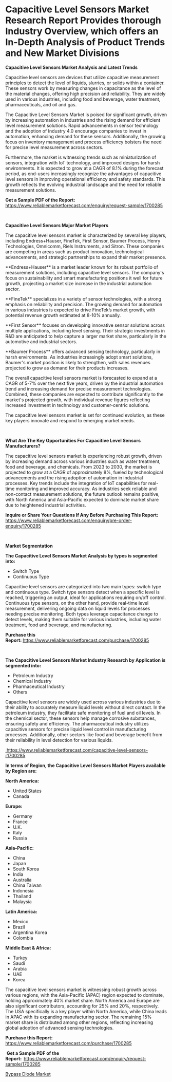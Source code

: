 <p><h1>Capacitive Level Sensors Market Research Report Provides thorough Industry Overview, which offers an In-Depth Analysis of Product Trends and New Market Divisions</h1></p><p><strong>Capacitive Level Sensors Market Analysis and Latest Trends</strong></p>
<p><p>Capacitive level sensors are devices that utilize capacitive measurement principles to detect the level of liquids, slurries, or solids within a container. These sensors work by measuring changes in capacitance as the level of the material changes, offering high precision and reliability. They are widely used in various industries, including food and beverage, water treatment, pharmaceuticals, and oil and gas.</p><p>The Capacitive Level Sensors Market is poised for significant growth, driven by increasing automation in industries and the rising demand for efficient level measurement solutions. Rapid advancements in sensor technology and the adoption of Industry 4.0 encourage companies to invest in automation, enhancing demand for these sensors. Additionally, the growing focus on inventory management and process efficiency bolsters the need for precise level measurement across sectors.</p><p>Furthermore, the market is witnessing trends such as miniaturization of sensors, integration with IoT technology, and improved designs for harsh environments. It is expected to grow at a CAGR of 8.1% during the forecast period, as end-users increasingly recognize the advantages of capacitive level sensors in improving operational efficiency and safety standards. This growth reflects the evolving industrial landscape and the need for reliable measurement solutions.</p></p>
<p><strong>Get a Sample PDF of the Report:&nbsp;</strong> <a href="https://www.reliablemarketforecast.com/enquiry/request-sample/1700285?utm_campaign=2293&utm_medium=2&utm_source=Github&utm_content=ia&utm_term=06042025&utm_id=capacitive-level-sensors">https://www.reliablemarketforecast.com/enquiry/request-sample/1700285</a></p>
<p>&nbsp;</p>
<p><strong>Capacitive Level Sensors Major Market Players</strong></p>
<p><p>The capacitive level sensors market is characterized by several key players, including Endress+Hauser, FineTek, First Sensor, Baumer Process, Henry Technologies, Omnicomm, Riels Instruments, and Sitron. These companies are competing in areas such as product innovation, technological advancements, and strategic partnerships to expand their market presence.</p><p>**Endress+Hauser** is a market leader known for its robust portfolio of measurement solutions, including capacitive level sensors. The company's focus on sustainability and smart manufacturing positions it well for future growth, projecting a market size increase in the industrial automation sector.</p><p>**FineTek** specializes in a variety of sensor technologies, with a strong emphasis on reliability and precision. The growing demand for automation in various industries is expected to drive FineTek’s market growth, with potential revenue growth estimated at 8-10% annually.</p><p>**First Sensor** focuses on developing innovative sensor solutions across multiple applications, including level sensing. Their strategic investments in R&D are anticipated to help capture a larger market share, particularly in the automotive and industrial sectors.</p><p>**Baumer Process** offers advanced sensing technology, particularly in harsh environments. As industries increasingly adopt smart solutions, Baumer's market position is likely to strengthen, with sales revenues projected to grow as demand for their products increases.</p><p>The overall capacitive level sensors market is forecasted to expand at a CAGR of 5-7% over the next five years, driven by the industrial automation trend and increasing demand for precise measurement technologies. Combined, these companies are expected to contribute significantly to the market's projected growth, with individual revenue figures reflecting increased investment in technology and customer-centric solutions. </p><p>The capacitive level sensors market is set for continued evolution, as these key players innovate and respond to emerging market needs.</p></p>
<p>&nbsp;</p>
<p><strong>What Are The Key Opportunities For Capacitive Level Sensors Manufacturers?</strong></p>
<p><p>The capacitive level sensors market is experiencing robust growth, driven by increasing demand across various industries such as water treatment, food and beverage, and chemicals. From 2023 to 2030, the market is projected to grow at a CAGR of approximately 8%, fueled by technological advancements and the rising adoption of automation in industrial processes. Key trends include the integration of IoT capabilities for real-time monitoring and improved accuracy. As industries seek reliable and non-contact measurement solutions, the future outlook remains positive, with North America and Asia-Pacific expected to dominate market share due to heightened industrial activities.</p></p>
<p><strong>Inquire or Share Your Questions If Any Before Purchasing This Report:</strong> <a href="https://www.reliablemarketforecast.com/enquiry/pre-order-enquiry/1700285?utm_campaign=2293&utm_medium=2&utm_source=Github&utm_content=ia&utm_term=06042025&utm_id=capacitive-level-sensors">https://www.reliablemarketforecast.com/enquiry/pre-order-enquiry/1700285</a></p>
<p>&nbsp;</p>
<p><strong>Market Segmentation</strong></p>
<p><strong>The Capacitive Level Sensors Market Analysis by types is segmented into:</strong></p>
<p><ul><li>Switch Type</li><li>Continuous Type</li></ul></p>
<p><p>Capacitive level sensors are categorized into two main types: switch type and continuous type. Switch type sensors detect when a specific level is reached, triggering an output, ideal for applications requiring on/off control. Continuous type sensors, on the other hand, provide real-time level measurement, delivering ongoing data on liquid levels for processes needing precise monitoring. Both types leverage capacitance change to detect levels, making them suitable for various industries, including water treatment, food and beverage, and manufacturing.</p></p>
<p><strong>Purchase this Report:&nbsp;</strong><a href="https://www.reliablemarketforecast.com/purchase/1700285?utm_campaign=2293&utm_medium=2&utm_source=Github&utm_content=ia&utm_term=06042025&utm_id=capacitive-level-sensors">https://www.reliablemarketforecast.com/purchase/1700285</a></p>
<p>&nbsp;</p>
<p><strong>The Capacitive Level Sensors Market Industry Research by Application is segmented into:</strong></p>
<p><ul><li>Petroleum Industry</li><li>Chemical Industry</li><li>Pharmaceutical Industry</li><li>Others</li></ul></p>
<p><p>Capacitive level sensors are widely used across various industries due to their ability to accurately measure liquid levels without direct contact. In the petroleum industry, they facilitate safe monitoring of fuel and oil levels. In the chemical sector, these sensors help manage corrosive substances, ensuring safety and efficiency. The pharmaceutical industry utilizes capacitive sensors for precise liquid level control in manufacturing processes. Additionally, other sectors like food and beverage benefit from their reliability in level detection for various liquids.</p></p>
<p><a href="https://www.reliablemarketforecast.com/capacitive-level-sensors-r1700285?utm_campaign=2293&utm_medium=2&utm_source=Github&utm_content=ia&utm_term=06042025&utm_id=capacitive-level-sensors">&nbsp;https://www.reliablemarketforecast.com/capacitive-level-sensors-r1700285</a></p>
<p><strong>In terms of Region, the Capacitive Level Sensors Market Players available by Region are:</strong></p>
<p>
    <p> <strong> North America: </strong>
        <ul>
            <li>United States</li>
            <li>Canada</li>
        </ul>
        </p> 
    <p> <strong> Europe: </strong>
        <ul>
            <li>Germany</li>
            <li>France</li>
            <li>U.K.</li>
            <li>Italy</li>
            <li>Russia</li>
        </ul>
        </p> 
    <p> <strong> Asia-Pacific: </strong>
        <ul>
            <li>China</li>
            <li>Japan</li>
            <li>South Korea</li>
            <li>India</li>
            <li>Australia</li>
            <li>China Taiwan</li>
            <li>Indonesia</li>
            <li>Thailand</li>
            <li>Malaysia</li>
        </ul>
        </p> 
    <p> <strong> Latin America: </strong>
        <ul>
            <li>Mexico</li>
            <li>Brazil</li>
            <li>Argentina Korea</li>
            <li>Colombia</li>
        </ul>
        </p> 
    <p> <strong> Middle East & Africa: </strong>
        <ul>
            <li>Turkey</li>
            <li>Saudi</li>
            <li>Arabia</li>
            <li>UAE</li>
            <li>Korea</li>
        </ul>
    </p>
    </p>
<p><p>The capacitive level sensors market is witnessing robust growth across various regions, with the Asia-Pacific (APAC) region expected to dominate, holding approximately 40% market share. North America and Europe are also significant contributors, accounting for 25% and 20%, respectively. The USA specifically is a key player within North America, while China leads in APAC with its expanding manufacturing sector. The remaining 15% market share is distributed among other regions, reflecting increasing global adoption of advanced sensing technologies.</p></p>
<p><strong>Purchase this Report: </strong><a href="https://www.reliablemarketforecast.com/purchase/1700285?utm_campaign=2293&utm_medium=2&utm_source=Github&utm_content=ia&utm_term=06042025&utm_id=capacitive-level-sensors">https://www.reliablemarketforecast.com/purchase/1700285</a></p>
<p>&nbsp;<strong>Get a Sample PDF of the Report:&nbsp;&nbsp;</strong><a href="https://www.reliablemarketforecast.com/enquiry/request-sample/1700285?utm_campaign=2293&utm_medium=2&utm_source=Github&utm_content=ia&utm_term=06042025&utm_id=capacitive-level-sensors">https://www.reliablemarketforecast.com/enquiry/request-sample/1700285</a></p>
<p><strong></strong></p>
<p><p><a href="https://github.com/gerdabatiskzv9/Market-Research-Report-List-1/blob/main/bypass-diode-market.md?utm_campaign=2293&utm_medium=2&utm_source=Github&utm_content=ia&utm_term=06042025&utm_id=capacitive-level-sensors">Bypass Diode Market</a></p></p>